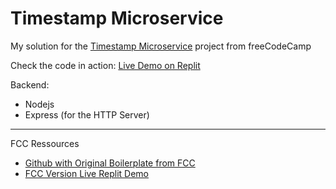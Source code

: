 # Timestamp Microservice

My solution for the [Timestamp Microservice](https://www.freecodecamp.org/learn/apis-and-microservices/apis-and-microservices-projects/timestamp-microservice) project from freeCodeCamp

Check the code in action: [Live Demo on Replit](https://boilerplate-project-timestamp.panagiotispapa3.repl.co/)

Backend:
* Nodejs
* Express (for the HTTP Server)

---

FCC Ressources
* [Github with Original Boilerplate from FCC](https://github.com/freeCodeCamp/boilerplate-project-timestamp/)
* [FCC Version Live Replit Demo](https://timestamp-microservice.freecodecamp.rocks/)